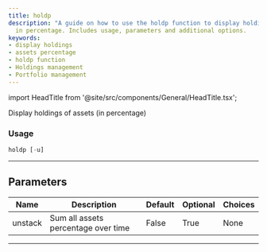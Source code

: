 ```yaml
---
title: holdp
description: "A guide on how to use the holdp function to display holdings of assets"
  in percentage. Includes usage, parameters and additional options.
keywords:
- display holdings
- assets percentage
- holdp function
- Holdings management
- Portfolio management
---
```


import HeadTitle from '@site/src/components/General/HeadTitle.tsx';

<HeadTitle title="portfolio/holdp - Reference | OpenBB Terminal Docs" />

Display holdings of assets (in percentage)

### Usage

```python
holdp [-u]
```

---

## Parameters

| Name | Description | Default | Optional | Choices |
| ---- | ----------- | ------- | -------- | ------- |
| unstack | Sum all assets percentage over time | False | True | None |

---
